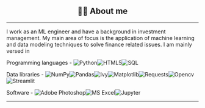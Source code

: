 <!--
**nassimberrada/nassimberrada** is a ✨ _special_ ✨ repository because its `README.md` (this file) appears on your GitHub profile.

Here are some ideas to get you started:

- 🔭 I’m currently working on ...
- 🌱 I’m currently learning ...
- 👯 I’m looking to collaborate on ...
- 🤔 I’m looking for help with ...
- 💬 Ask me about ...
- 📫 How to reach me: ...
- 😄 Pronouns: ...
- ⚡ Fun fact: ...
-->



<div id="badges" align ="center">
  <h2>
  👨‍💻 About me
  </h2>
</div>

---


I work as an ML engineer and have a background in investment management. My main area of focus is the application of machine learning and data modeling techniques to solve finance related issues. I am mainly versed in

Programming languages - ![Python](https://img.shields.io/badge/Python-3670A0?style=flat&logo=python&logoColor=ffdd54)![HTML5](https://img.shields.io/badge/HTML5-%23E34F26.svg?style=flat&logo=html5&logoColor=white)![SQL](https://img.shields.io/badge/SQL-%2331A8FF.svg?style=flat&logo=sqlite&logoColor=white&color=blue) 

Data libraries - ![NumPy](https://img.shields.io/badge/Numpy-%23013243.svg?style=flat&logo=numpy&logoColor=white)![Pandas](https://img.shields.io/badge/Pandas-%23150458.svg?style=flat&logo=pandas&logoColor=white)![Ivy](https://img.shields.io/badge/-Ivy-green)![Matplotlib](https://img.shields.io/badge/Matplotlib-%23150458.svg?style=flat&color=blue)![Requests](https://img.shields.io/badge/Requests-%2331A8FF.svg?style=flat&color=white)![Opencv](https://img.shields.io/badge/Opencv-%2331A8FF.svg?style=flat&color=red)![Streamlit](https://img.shields.io/badge/Streamlit-%2331A8FF.svg?style=flat&color=white&logo=streamlit)

Software - ![Adobe Photoshop](https://img.shields.io/badge/Photoshop-%2331A8FF.svg?style=flat&logo=adobephotoshop&logoColor=white)![MS Excel](https://img.shields.io/badge/Excel-%2331A8FF.svg?style=flat&logo=microsoftexcel&logoColor=white&color=green)![Jupyter](https://img.shields.io/badge/Jupyter-%2331A8FF.svg?style=flat&color=white&logo=jupyter)


---

